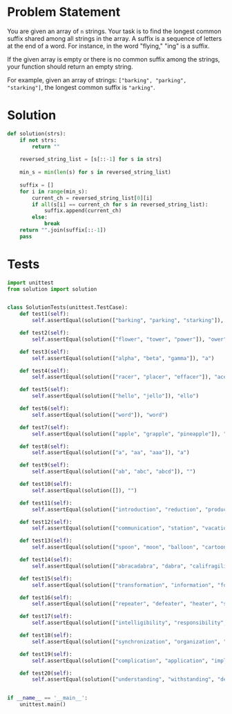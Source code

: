 # Problem Statement
You are given an array of `n` strings. Your task is to find the longest common suffix shared among all strings in the array. A suffix is a sequence of letters at the end of a word. For instance, in the word "flying," "ing" is a suffix.

If the given array is empty or there is no common suffix among the strings, your function should return an empty string.

For example, given an array of strings: `["barking", "parking", "starking"]`, the longest common suffix is `"arking"`.

# Solution
```python
def solution(strs):
    if not strs:
        return ""
    
    reversed_string_list = [s[::-1] for s in strs]
    
    min_s = min(len(s) for s in reversed_string_list)
    
    suffix = []
    for i in range(min_s):
        current_ch = reversed_string_list[0][i]
        if all(s[i] == current_ch for s in reversed_string_list):
            suffix.append(current_ch)
        else:
            break
    return "".join(suffix[::-1])
    pass
```

# Tests
```python
import unittest
from solution import solution


class SolutionTests(unittest.TestCase):
    def test1(self):
        self.assertEqual(solution(["barking", "parking", "starking"]), "arking")

    def test2(self):
        self.assertEqual(solution(["flower", "tower", "power"]), "ower")

    def test3(self):
        self.assertEqual(solution(["alpha", "beta", "gamma"]), "a")

    def test4(self):
        self.assertEqual(solution(["racer", "placer", "effacer"]), "acer")

    def test5(self):
        self.assertEqual(solution(["hello", "jello"]), "ello")

    def test6(self):
        self.assertEqual(solution(["word"]), "word")

    def test7(self):
        self.assertEqual(solution(["apple", "grapple", "pineapple"]), "apple")

    def test8(self):
        self.assertEqual(solution(["a", "aa", "aaa"]), "a")

    def test9(self):
        self.assertEqual(solution(["ab", "abc", "abcd"]), "")

    def test10(self):
        self.assertEqual(solution([]), "")

    def test11(self):
        self.assertEqual(solution(["introduction", "reduction", "production", "seduction"]), "duction")

    def test12(self):
        self.assertEqual(solution(["communication", "station", "vacation", "nation"]), "ation")

    def test13(self):
        self.assertEqual(solution(["spoon", "moon", "balloon", "cartoon", "raccoon"]), "oon")

    def test14(self):
        self.assertEqual(solution(["abracadabra", "dabra", "califragilisticexpialidociousdabra"]), "dabra")

    def test15(self):
        self.assertEqual(solution(["transformation", "information", "formation", "automation"]), "mation")

    def test16(self):
        self.assertEqual(solution(["repeater", "defeater", "heater", "seater", "eater"]), "eater")

    def test17(self):
        self.assertEqual(solution(["intelligibility", "responsibility", "agility", "ability"]), "ility")

    def test18(self):
        self.assertEqual(solution(["synchronization", "organization", "localization", "realization"]), "ization")

    def test19(self):
        self.assertEqual(solution(["complication", "application", "implication", "replication", "duplication"]), "plication")

    def test20(self):
        self.assertEqual(solution(["understanding", "withstanding", "demanding", "commanding", "handing"]), "anding")


if __name__ == '__main__':
    unittest.main()
```